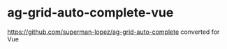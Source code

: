 # ag-grid-auto-complete-vue
https://github.com/superman-lopez/ag-grid-auto-complete converted for Vue
